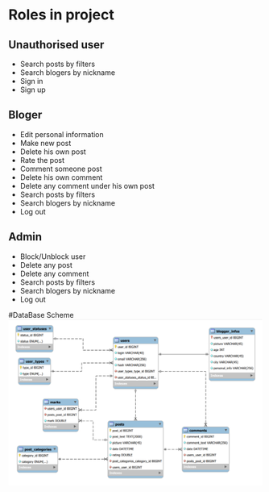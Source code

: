 # Roles in project

## Unauthorised user

- Search posts by filters
- Search blogers by nickname
- Sign in
- Sign up

## Bloger

- Edit personal information
- Make new post
- Delete his own post
- Rate the post
- Comment someone post
- Delete his own comment
- Delete any comment under his own post
- Search posts by filters
- Search blogers by nickname
- Log out

## Admin

- Block/Unblock user
- Delete any post
- Delete any comment
- Search posts by filters
- Search blogers by nickname
- Log out


#DataBase Scheme
![img](dbscheme.png)
